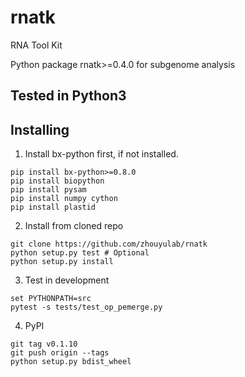 # rnatk
RNA Tool Kit

Python package rnatk>=0.4.0 for subgenome analysis


## Tested in Python3

## Installing

1. Install bx-python first, if not installed.

```
pip install bx-python>=0.8.0
pip install biopython
pip install pysam
pip install numpy cython
pip install plastid
```

2. Install from cloned repo

```
git clone https://github.com/zhouyulab/rnatk
python setup.py test # Optional
python setup.py install
```

3. Test in development
```
set PYTHONPATH=src
pytest -s tests/test_op_pemerge.py
```

4. PyPI
```
git tag v0.1.10
git push origin --tags
python setup.py bdist_wheel
```
